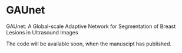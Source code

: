 # GAUnet
GAUnet: A Global-scale Adaptive Network for Segmentation of Breast Lesions in Ultrasound Images

The code will be available soon, when the manuscipt has published.
